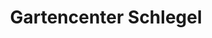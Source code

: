 ---
title: "Gartencenter Schlegel"
url: /illerkirchberg/gartencenter-schlegel/
shop: Garten-Center
---